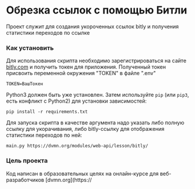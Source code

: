 # Обрезка ссылок с помощью Битли

Проект служит для создания укороченных ссылок bitly и получения статистики переходов по ссылке 

### Как установить

Для использования скрипта необходимо зарегистрироваться на сайте [bitly.com](https://bitly.com/)
и получить токен для приложения.
Полученный токен присвоить переменной окружения "TOKEN" в файле ".env"
```
TOKEN=ВашТокен
```

Python3 должен быть уже установлен. 
Затем используйте `pip` (или `pip3`, есть конфликт с Python2) для установки зависимостей:
```
pip install -r requirements.txt
```
Для запуска скрипта в качестве аргумента надо указать либо полную ссылку
для укорачивания, либо bitly-ссылку для отображения статистики переходов по ней:

````
main.py https://dvmn.org/modules/web-api/lesson/bitly/
````

### Цель проекта

Код написан в образовательных целях на онлайн-курсе для веб-разработчиков [dvmn.org](https://
